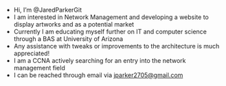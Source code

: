 - Hi, I’m @JaredParkerGit
- I am interested in Network Management and developing a website to display artworks and as a potential market
- Currently I am educating myself further on IT and computer science through a BAS at University of Arizona
- Any assistance with tweaks or improvements to the architecture is much appreciated!
- I am a CCNA actively searching for an entry into the network management field
- I can be reached through email via jparker2705@gmail.com

<!---
JaredParkerGit/JaredParkerGit is a ✨ special ✨ repository because its `README.md` (this file) appears on your GitHub profile.
You can click the Preview link to take a look at your changes.
--->
